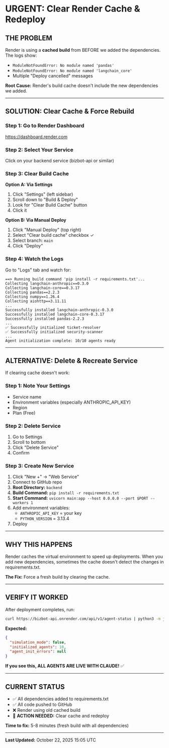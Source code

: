 # URGENT: Clear Render Cache & Redeploy

## THE PROBLEM
Render is using a **cached build** from BEFORE we added the dependencies. The logs show:
- `ModuleNotFoundError: No module named 'pandas'`
- `ModuleNotFoundError: No module named 'langchain_core'`
- Multiple "Deploy cancelled" messages

**Root Cause:** Render's build cache doesn't include the new dependencies we added.

---

## SOLUTION: Clear Cache & Force Rebuild

### Step 1: Go to Render Dashboard
https://dashboard.render.com

### Step 2: Select Your Service
Click on your backend service (bizbot-api or similar)

### Step 3: Clear Build Cache
**Option A: Via Settings**
1. Click "Settings" (left sidebar)
2. Scroll down to "Build & Deploy"
3. Look for "Clear Build Cache" button
4. Click it

**Option B: Via Manual Deploy**
1. Click "Manual Deploy" (top right)
2. Select "Clear build cache" checkbox ✓
3. Select branch: `main`
4. Click "Deploy"

### Step 4: Watch the Logs
Go to "Logs" tab and watch for:
```
==> Running build command 'pip install -r requirements.txt'...
Collecting langchain-anthropic==0.3.0
Collecting langchain-core==0.3.17
Collecting pandas==2.2.3
Collecting numpy==1.26.4
Collecting aiohttp==3.11.11
...
Successfully installed langchain-anthropic-0.3.0
Successfully installed langchain-core-0.3.17
Successfully installed pandas-2.2.3
...
✅ Successfully initialized ticket-resolver
✅ Successfully initialized security-scanner
...
Agent initialization complete: 10/10 agents ready
```

---

## ALTERNATIVE: Delete & Recreate Service

If clearing cache doesn't work:

### Step 1: Note Your Settings
- Service name
- Environment variables (especially ANTHROPIC_API_KEY)
- Region
- Plan (Free)

### Step 2: Delete Service
1. Go to Settings
2. Scroll to bottom
3. Click "Delete Service"
4. Confirm

### Step 3: Create New Service
1. Click "New +" → "Web Service"
2. Connect to GitHub repo
3. **Root Directory:** `backend`
4. **Build Command:** `pip install -r requirements.txt`
5. **Start Command:** `uvicorn main:app --host 0.0.0.0 --port $PORT --workers 1`
6. Add environment variables:
   - `ANTHROPIC_API_KEY` = your key
   - `PYTHON_VERSION` = 3.13.4
7. Deploy

---

## WHY THIS HAPPENS

Render caches the virtual environment to speed up deployments. When you add new dependencies, sometimes the cache doesn't detect the changes in requirements.txt.

**The Fix:** Force a fresh build by clearing the cache.

---

## VERIFY IT WORKED

After deployment completes, run:
```bash
curl https://bizbot-api.onrender.com/api/v1/agent-status | python3 -m json.tool
```

**Expected:**
```json
{
  "simulation_mode": false,
  "initialized_agents": 10,
  "agent_init_errors": null
}
```

**If you see this, ALL AGENTS ARE LIVE WITH CLAUDE!** ✅

---

## CURRENT STATUS

- ✅ All dependencies added to requirements.txt
- ✅ All code pushed to GitHub
- ❌ Render using old cached build
- 🔄 **ACTION NEEDED:** Clear cache and redeploy

**Time to fix:** 5-8 minutes (fresh build with all dependencies)

---

**Last Updated:** October 22, 2025 15:05 UTC

